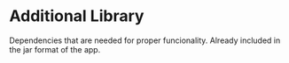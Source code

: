 # Additional Library
Dependencies that are needed for proper funcionality. Already included in the jar format of the app.
